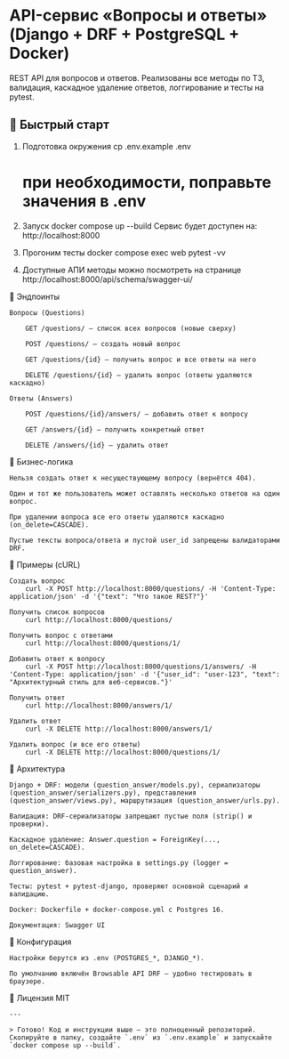 # API-сервис «Вопросы и ответы» (Django + DRF + PostgreSQL + Docker)


REST API для вопросов и ответов. Реализованы все методы по ТЗ, валидация, каскадное удаление ответов, логгирование и тесты на pytest.


## 🚀 Быстрый старт


1) Подготовка окружения
    cp .env.example .env
    # при необходимости, поправьте значения в .env
2) Запуск
    docker compose up --build
    Сервис будет доступен на: http://localhost:8000
3) Прогоним тесты
    docker compose exec web pytest -vv

4) Доступные АПИ методы можно посмотреть на странице 
    http://localhost:8000/api/schema/swagger-ui/

🔌 Эндпоинты

    Вопросы (Questions)

        GET /questions/ — список всех вопросов (новые сверху)

        POST /questions/ — создать новый вопрос

        GET /questions/{id} — получить вопрос и все ответы на него

        DELETE /questions/{id} — удалить вопрос (ответы удаляются каскадно)

    Ответы (Answers)

        POST /questions/{id}/answers/ — добавить ответ к вопросу

        GET /answers/{id} — получить конкретный ответ

        DELETE /answers/{id} — удалить ответ


🧠 Бизнес-логика

    Нельзя создать ответ к несуществующему вопросу (вернётся 404).

    Один и тот же пользователь может оставлять несколько ответов на один вопрос.

    При удалении вопроса все его ответы удаляются каскадно (on_delete=CASCADE).

    Пустые тексты вопроса/ответа и пустой user_id запрещены валидаторами DRF.

🧪 Примеры (cURL)

    Создать вопрос
        curl -X POST http://localhost:8000/questions/ -H 'Content-Type: application/json' -d '{"text": "Что такое REST?"}'

    Получить список вопросов
        curl http://localhost:8000/questions/
    
    Получить вопрос с ответами
        curl http://localhost:8000/questions/1/
    
    Добавить ответ к вопросу
        curl -X POST http://localhost:8000/questions/1/answers/ -H 'Content-Type: application/json' -d '{"user_id": "user-123", "text": "Архитектурный стиль для веб-сервисов."}'
    
    Получить ответ
        curl http://localhost:8000/answers/1/

    Удалить ответ
        curl -X DELETE http://localhost:8000/answers/1/

    Удалить вопрос (и все его ответы)
        curl -X DELETE http://localhost:8000/questions/1/


🧱 Архитектура

    Django + DRF: модели (question_answer/models.py), сериализаторы (question_answer/serializers.py), представления (question_answer/views.py), маршрутизация (question_answer/urls.py).

    Валидация: DRF-сериализаторы запрещают пустые поля (strip() и проверки).

    Каскадное удаление: Answer.question = ForeignKey(..., on_delete=CASCADE).

    Логгирование: базовая настройка в settings.py (logger = question_answer).

    Тесты: pytest + pytest-django, проверяют основной сценарий и валидацию.

    Docker: Dockerfile + docker-compose.yml с Postgres 16.

    Документация: Swagger UI 

🔧 Конфигурация

    Настройки берутся из .env (POSTGRES_*, DJANGO_*).

    По умолчанию включён Browsable API DRF — удобно тестировать в браузере.

📜 Лицензия MIT

    ---

    > Готово! Код и инструкции выше — это полноценный репозиторий. Скопируйте в папку, создайте `.env` из `.env.example` и запускайте `docker compose up --build`.

